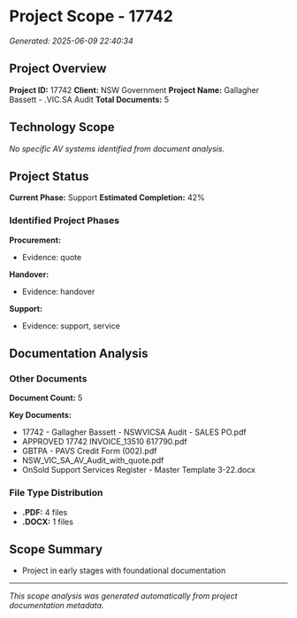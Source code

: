 # Project Scope - 17742
*Generated: 2025-06-09 22:40:34*

## Project Overview

**Project ID:** 17742
**Client:** NSW Government
**Project Name:** Gallagher Bassett - .VIC.SA Audit
**Total Documents:** 5

## Technology Scope

*No specific AV systems identified from document analysis.*

## Project Status

**Current Phase:** Support
**Estimated Completion:** 42%

### Identified Project Phases

**Procurement:**
- Evidence: quote

**Handover:**
- Evidence: handover

**Support:**
- Evidence: support, service

## Documentation Analysis

### Other Documents

**Document Count:** 5

**Key Documents:**
- 17742 - Gallagher Bassett - NSWVICSA Audit - SALES PO.pdf
- APPROVED 17742 INVOICE_13510 617790.pdf
- GBTPA - PAVS Credit Form (002).pdf
- NSW_VIC_SA_AV_Audit_with_quote.pdf
- OnSold Support Services Register - Master Template 3-22.docx

### File Type Distribution

- **.PDF:** 4 files
- **.DOCX:** 1 files

## Scope Summary

- Project in early stages with foundational documentation

---
*This scope analysis was generated automatically from project documentation metadata.*